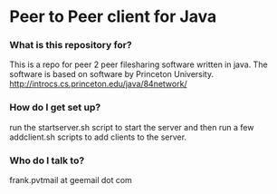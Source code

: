 # Peer to Peer client for Java  #

### What is this repository for? ###

This is a repo for peer 2 peer filesharing software written in java.
The software is based on software by Princeton University.
http://introcs.cs.princeton.edu/java/84network/

### How do I get set up? ###

run the startserver.sh script to start the server and then run a few addclient.sh scripts to add clients to the server.

### Who do I talk to? ###

frank.pvtmail at geemail dot com